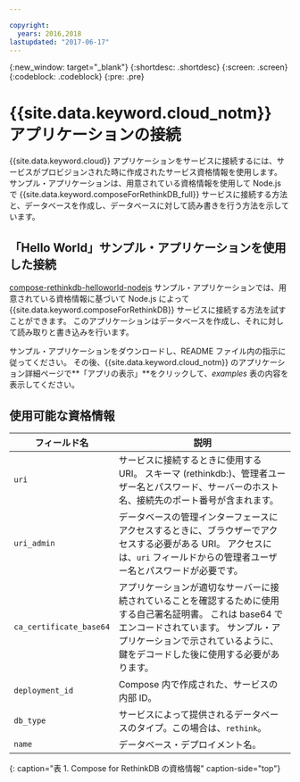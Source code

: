 ```yaml
---

copyright:
  years: 2016,2018
lastupdated: "2017-06-17"
---
```


{:new_window: target="_blank"}
{:shortdesc: .shortdesc}
{:screen: .screen}
{:codeblock: .codeblock}
{:pre: .pre}

# {{site.data.keyword.cloud_notm}} アプリケーションの接続

{{site.data.keyword.cloud}} アプリケーションをサービスに接続するには、サービスがプロビジョンされた時に作成されたサービス資格情報を使用します。 サンプル・アプリケーションは、用意されている資格情報を使用して Node.js で {{site.data.keyword.composeForRethinkDB_full}} サービスに接続する方法と、データベースを作成し、データベースに対して読み書きを行う方法を示しています。

## 「Hello World」サンプル・アプリケーションを使用した接続

[compose-rethinkdb-helloworld-nodejs](https://github.com/IBM-Bluemix/compose-rethinkdb-helloworld-nodejs) サンプル・アプリケーションでは、用意されている資格情報に基づいて Node.js によって {{site.data.keyword.composeForRethinkDB}} サービスに接続する方法を試すことができます。 このアプリケーションはデータベースを作成し、それに対して読み取りと書き込みを行います。

サンプル・アプリケーションをダウンロードし、README ファイル内の指示に従ってください。 その後、{{site.data.keyword.cloud_notm}} のアプリケーション詳細ページで**「アプリの表示」**をクリックして、*examples* 表の内容を表示してください。

## 使用可能な資格情報

フィールド名|説明
----------|-----------
`uri`|サービスに接続するときに使用する URI。 スキーマ (rethinkdb:)、管理者ユーザー名とパスワード、サーバーのホスト名、接続先のポート番号が含まれます。
`uri_admin`|データベースの管理インターフェースにアクセスするときに、ブラウザーでアクセスする必要がある URI。 アクセスには、`uri` フィールドからの管理者ユーザー名とパスワードが必要です。
`ca_certificate_base64`|アプリケーションが適切なサーバーに接続されていることを確認するために使用する自己署名証明書。 これは base64 でエンコードされています。 サンプル・アプリケーションで示されているように、鍵をデコードした後に使用する必要があります。
`deployment_id`|Compose 内で作成された、サービスの内部 ID。
`db_type`|サービスによって提供されるデータベースのタイプ。この場合は、`rethink`。
`name`|データベース・デプロイメント名。
{: caption="表 1. Compose for RethinkDB の資格情報" caption-side="top"}
